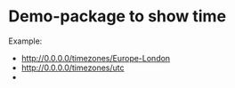 # Demo-package to show time

Example:
- http://0.0.0.0/timezones/Europe-London
- http://0.0.0.0/timezones/utc
- 
